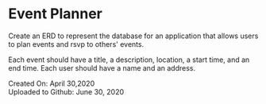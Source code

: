 # Event Planner

Create an ERD to represent the database for an application that allows users to plan events and rsvp to others' events.

Each event should have a title, a description, location, a start time, and an end time. Each user should have a name and an address.

Created On: April 30,2020\
Uploaded to Github: June 30, 2020

